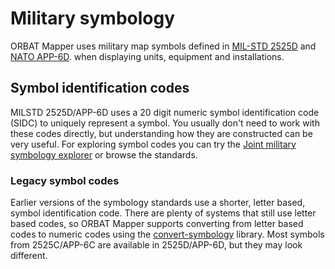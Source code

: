 <script setup>
import DocMilSymbol from '../components/DocMilSymbol.vue'
</script>

# Military symbology

ORBAT Mapper uses military map symbols defined
in [MIL-STD 2525D](https://www.jcs.mil/Portals/36/Documents/Doctrine/Other_Pubs/ms_2525d.pdf) and [NATO
APP-6D](https://nso.nato.int/nso/nsdd/main/standards/ap-details/1912/EN).
when displaying units, equipment and installations.

<div class="flex items-center gap-4 justify-center">
    <DocMilSymbol sidc="10031000131211004600" /> 
    <DocMilSymbol sidc="10061000151205010000" />
    <DocMilSymbol sidc="10031500331105030000" />
    <DocMilSymbol sidc="10032000001213010000" />
</div>

<div class="flex gap-4 items-center justify-center">
    <DocMilSymbol sidc="10011000000000000000" />
    <DocMilSymbol sidc="10031000000000000000" />
    <DocMilSymbol sidc="10041000000000000000" />
    <DocMilSymbol sidc="10061000000000000000" />
</div>

## Symbol identification codes

MILSTD 2525D/APP-6D uses a 20 digit numeric symbol identification code (SIDC) to uniquely represent a symbol. You
usually don't need to work with these codes directly, but understanding how they are constructed can be very useful. For
exploring symbol codes you can try the [Joint military symbology explorer](https://explorer.milsymb.net/#/explore/) or
browse the standards.

### Legacy symbol codes

Earlier versions of the symbology standards use a shorter, letter based, symbol identification code. There are plenty of
systems that still use letter based codes, so ORBAT Mapper supports converting from letter based codes to numeric codes
using the [convert-symbology](https://github.com/orbat-mapper/convert-symbology) library. Most symbols from 2525C/APP-6C
are available in 2525D/APP-6D, but they may look different.
